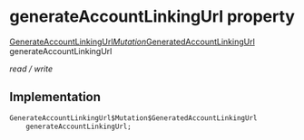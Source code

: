 


# generateAccountLinkingUrl property






[GenerateAccountLinkingUrl$Mutation$GeneratedAccountLinkingUrl](../../graphql_accounts_account_queries.graphql/GenerateAccountLinkingUrl$Mutation$GeneratedAccountLinkingUrl-class.md) generateAccountLinkingUrl
  
_read / write_






## Implementation

```dart
GenerateAccountLinkingUrl$Mutation$GeneratedAccountLinkingUrl
    generateAccountLinkingUrl;


```







